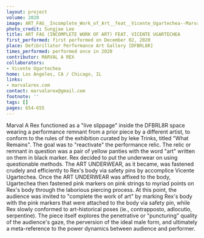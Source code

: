 ```yaml
---
layout: project
volume: 2020
image: ART_FAG__Incomplete_Work_of_Art__feat__Vicente_Ugartechea--Marval_A_Rex.jpg
photo_credit: Sungjae Lee
title: ART FAG (INCOMPLETE WORK OF ART) FEAT. VICENTE UGARTECHEA
first_performed: first performed on December 02, 2020
place: Defibrillator Performance Art Gallery [DFBRL8R]
times_performed: performed once in 2020
contributor: MARVAL A REX
collaborators:
- Vicente Ugartechea
home: Los Angeles, CA / Chicago, IL
links:
- marvalarex.com
contact: marvalarex@gmail.com
footnote: ''
tags: []
pages: 654-655
---
```



Marval A Rex functioned as a "live slippage" inside the DFBRL8R space wearing a performance remnant from a prior piece by a different artist, to conform to the rules of the exhibition curated by Ieke Trinks, titled "What Remains". The goal was to "reactivate" the performance relic. The relic or remnant in question was a pair of yellow panties with the word "art" written on them in black marker. Rex decided to put the underwear on using questionable methods. The ART UNDERWEAR, as it became, was fastened crudely and efficiently to Rex's body via safety pins by accomplice Vicente Ugartechea. Once the ART UNDERWEAR was affixed to the body, Ugartechea then fastened pink markers on pink strings to myriad points on Rex's body through the laborious piercing process. At this point, the audience was invited to "complete the work of art" by marking Rex's body with the pink markers that were attached to the body via safety pin, while Rex slowly conformed to art-historical poses (ie., contrapposto, adlocutio, serpentine). The piece itself explores the penetrative or "puncturing" quality of the audience's gaze, the perversion of the ideal male form, and ultimately a meta-reference to the power dynamics between audience and performer.
